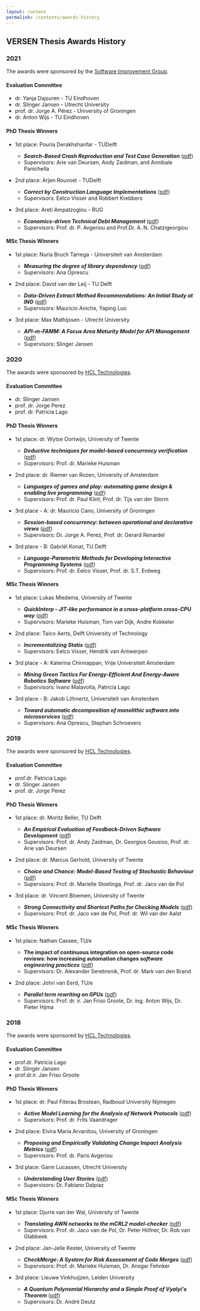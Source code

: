 ```yaml
---
layout: content
permalink: /contents/awards-history
---
```


## VERSEN Thesis Awards History

### 2021

The awards were sponsored by the [Software Improvement Group](https://www.sig.eu/).

#### Evaluation Committee

* dr. Yanja Dajsuren - TU Eindhoven
* dr. Slinger Jansen - Utrecht University
* prof. dr. Jorge A. Pérez - University of Groningen 
* dr. Anton Wijs - TU Eindhoven

#### PhD Thesis Winners

* 1st place: Pouria Derakhshanfar - TUDelft
	* ***Search-Based Crash Reproduction and Test Case Generation*** ([pdf](https://drive.google.com/file/d/1VLQFPSQPupOTCDHBKUtQEMZnsHsdNYNy/view?usp=sharing))
	* Supervisors: Arie van Deursen, Andy Zaidman, and Annibale Panichella

* 2nd place: Arjen Rouvoet - TUDelft
	* ***Correct by Construction Language Implementations*** ([pdf](https://drive.google.com/file/d/1xIqmT2ggqY-LZO8F5txOfgQW9P_cSgIg/view?usp=sharing))
	* Supervisors: Eelco Visser and Robbert Krebbers

* 3rd place: Areti Ampatzoglou - RUG
	* ***Economics-driven Technical Debt Management*** ([pdf](https://drive.google.com/file/d/1Uyla3TNhj-RFx5Gnhk_Lr_GhhtXNUI5J/view?usp=sharing))
	* Supervisors: Prof. dr. P. Avgeriou and Prof.Dr. A. N. Chatzigeorgiou

#### MSc Thesis Winners

* 1st place: Nuria Bruch Tarrega - Universiteit van Amsterdam
	* ***Measuring the degree of library dependency*** ([pdf](https://drive.google.com/open?id=1CT4BpBEhe8lKWeQiiAZ4ubOhyP1qxT6u))
	* Supervisors: Ana Oprescu

* 2nd place: David van der Leij - TU Delft
	* ***Data-Driven Extract Method Recommendations: An Initial Study at ING*** ([pdf](https://drive.google.com/open?id=1Q4ZXgrYx1vYIecxOT8ejpdpzS4R6DOsl))
	* Supervisors: Mauricio Aniche, Yaping Luo

* 3rd place: Max Mathijssen - Utrecht University
	* ***API-m-FAMM: A Focus Area Maturity Model for API Management*** ([pdf](https://drive.google.com/open?id=1_xaMZi6VfkxGYMlzZ_JUczhTqRrur-Qz))
	* Supervisors: Slinger Jansen

### 2020

The awards were sponsored by [HCL Technologies](https://www.hcltech.com/).

#### Evaluation Committee

* dr. Slinger Jansen
* prof. dr. Jorge Perez
* prof. dr. Patricia Lago

#### PhD Thesis Winners

* 1st place: dr. Wytse Oortwijn, University of Twente
	* ***Deductive techniques for model-based concurrency verification*** ([pdf](https://drive.google.com/file/d/1zXNxWR29d9lwRRRPptNfouPFYoU7h1QY/view))
	* Supervisors: Prof. dr. Marieke Huisman

* 2nd place: dr. Riemer van Rozen, University of Amsterdam
	* ***Languages of games and play: automating game design & enabling live programming*** ([pdf](https://drive.google.com/file/d/1bYXrtyiiOd2s-zpdgW4EypSGWJYochxT/view))
	* Supervisors: Prof. dr. Paul Klint, Prof. dr. Tijs van der Storm

* 3rd place - A: dr. Mauricio Cano, University of Groningen
	* ***Session-based concurrency: between operational and declarative views*** ([pdf](https://drive.google.com/file/d/1ZWpgvT1rRkOrFlC7F6hbt32eeyQr6vD_/view))
	* Supervisors: Dr. Jorge A. Perez, Prof. dr. Gerard Renardel

* 3rd place - B: Gabriël Konat, TU Delft
	* ***Language-Parametric Methods for Developing Interactive Programming Systems*** ([pdf](https://drive.google.com/file/d/1F1nD308_y37hj2KQcmB22DmfVDZO3Jyr/view))
	* Supervisors: Prof. dr. Eelco Visser, Prof. dr. S.T. Erdweg

#### MSc Thesis Winners

* 1st place: Lukas Miedema, University of Twente
	* ***QuickInterp - JIT-like performance in a cross-platform cross-CPU way*** ([pdf](https://drive.google.com/open?id=1Fkyfy6m8JUBM78L51soAh_RUNbCWrrQM))
	* Supervisors: Marieke Huisman, Tom van Dijk, Andre Kokkeler

* 2nd place: Taico Aerts, Delft University of Technology
	* ***Incrementalizing Statix*** ([pdf](https://drive.google.com/open?id=1SiR0hetZcv6pvYXkBa69cGflx1dWsjvi))
	* Supervisors: Eelco Visser, Hendrik van Antwerpen

* 3rd place - A: Katerina Chinnappan, Vrije Universiteit Amsterdam
	* ***Mining Green Tactics For Energy-Efficient And Energy-Aware Robotics Software*** ([pdf](https://drive.google.com/open?id=1K3OQ4EPZ8Vs4vidn5kjeetNLtcUctN66))
	* Supervisors: Ivano Malavolta, Patricia Lago

* 3rd place - B: Jakob Löhnertz, Universiteit van Amsterdam
	* ***Toward automatic decomposition of monolithic software into microservices*** ([pdf](https://drive.google.com/open?id=1HUEQnQyX0uIiuOef9_r4tJDKqqPDvXHZ))
	* Supervisors: Ana Oprescu, Stephan Schroevers

### 2019

The awards were sponsored by [HCL Technologies](https://www.hcltech.com/).

#### Evaluation Committee

* prof.dr. Patricia Lago
* dr. Slinger Jansen
* prof. dr. Jorge Perez

#### PhD Thesis Winners

* 1st place: dr. Moritz Beller, TU Delft
	* ***An Empirical Evaluation of Feedback-Driven Software Development*** ([pdf](https://drive.google.com/open?id=1vODepoRwPJbq7lc6fy8IZiYZxJZEqOY2))
	* Supervisors: Prof. dr. Andy Zaidman, Dr. Georgios Gousios, Prof. dr. Arie van Deursen

* 2nd place: dr. Marcus Gerhold, University of Twente
	* ***Choice and Chance: Model-Based Testing of Stochastic Behaviour*** ([pdf](https://drive.google.com/open?id=1I5jK39h2GjXg8q2FEDjuh_X1YjdcuQPu))
	* Supervisors: Prof. dr. Marielle Stoelinga, Prof. dr. Jaco van de Pol

* 3rd place: dr. Vincent Bloemen, University of Twente
	* ***Strong Connectivity and Shortest Paths for Checking Models*** ([pdf](https://drive.google.com/open?id=1FIVFT22YK-Sd9vRgGUZUKllBmgPCErWM))
	* Supervisors: Prof. dr. Jaco van de Pol, Prof. dr. Wil van der Aalst

#### MSc Thesis Winners

* 1st place: Nathan Cassee, TU/e
	* **The impact of continuous integration on open-source code reviews: how increasing automation changes so*ftware engineering practices*** ([pdf](https://drive.google.com/open?id=1rWa4EQV2OTKiiQ4Etx_SNos9Qeha12CF))
	* Supervisors: Dr. Alexander Serebrenik, Prof. dr. Mark van den Brand

* 2nd place: Johri van Eerd, TU/e
	* ***Parallel term rewriting on GPUs*** ([pdf](https://drive.google.com/open?id=1hLucoKqXHU-qORP5mv11ConXQcVmLvb1))
	* Supervisors: Prof. dr. ir. Jan Friso Groote, Dr. ing. Anton Wijs, Dr. Pieter Hijma

### 2018

The awards were sponsored by [HCL Technologies](https://www.hcltech.com/).

#### Evaluation Committee

* prof.dr. Patricia Lago
* dr. Slinger Jansen
* prof.dr.ir. Jan Friso Groote

#### PhD Thesis Winners

* 1st place: dr. Paul Fiterau Brostean, Radboud University Nijmegen
	* ***Active Model Learning for the Analysis of Network Protocols*** ([pdf](https://drive.google.com/open?id=158diEO8OsZpALLOIPeiRV1WmFtaezZP4))
	* Supervisors: Prof. dr. Frits Vaandrager

* 2nd place: Elvira Maria Arvanitou, University of Groningen
	* ***Proposing and Empirically Validating Change Impact Analysis Metrics*** ([pdf](https://drive.google.com/open?id=1ZTVpRI1M645WUuH_FUVC6RpzAk4TGNMd))
	* Supervisors: Prof. dr. Paris Avgeriou

* 3rd place: Garm Lucassen, Utrecht University
	* ***Understanding User Stories*** ([pdf](https://drive.google.com/open?id=1hMF2X93Wfr_oOitjy711jlx6-UVS9Ccn))
	* Supervisors: Dr. Fabiano Dalpiaz

#### MSc Thesis Winners

* 1st place: Djurre van der Wal, University of Twente
	* ***Translating AWN networks to the mCRL2 model-checker*** ([pdf](https://drive.google.com/open?id=1tJLdjLPXBMPO4_DJA4jd3R8F-6YUEIB1))
	* Supervisors: Prof. dr. Jaco van de Pol, Dr. Peter Höfner, Dr. Rob van Glabbeek

* 2nd place: Jan-Jelle Kester, University of Twente
	* ***CheckMerge: A System for Risk Assessment of Code Merges*** ([pdf](https://drive.google.com/open?id=1jTMdA5BQmdwoRrZeAzVMUsOOKtvqZoXh))
	* Supervisors: Prof. dr. Marieke Huisman, Dr. Ansgar Fehnker

* 3rd place: Lieuwe Vinkhuijzen, Leiden University
	* ***A Quantum Polynomial Hierarchy and a Simple Proof of Vyalyi's Theorem*** ([pdf](https://drive.google.com/open?id=1wNSPEf0Rga6_CtJQVSY3rN2Qtyr-2p8h))
	* Supervisors: Dr. André Deutz
